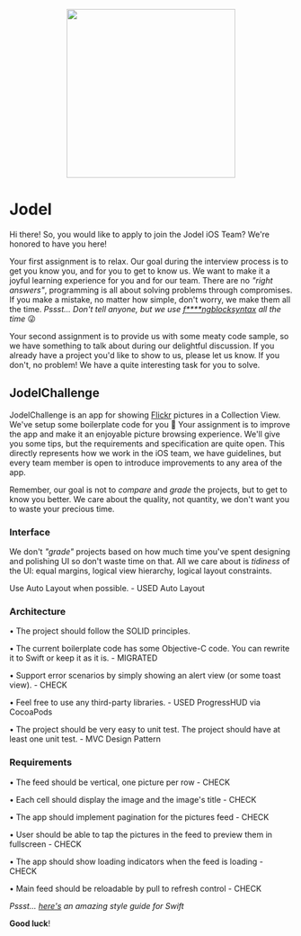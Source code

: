 <p align="center">
<img src="jodellogo.png" width="300">
</p>

Jodel
==================================

Hi there! So, you would like to apply to join the Jodel iOS Team? We're honored to have you here!

Your first assignment is to relax. Our goal during the interview process is to get you know you, and for you to get to know us. We want to make it a joyful learning experience for you and for our team. There are no *"right answers"*, programming is all about solving problems through compromises. If you make a mistake, no matter how simple, don't worry, we make them all the time. *Pssst... Don't tell anyone, but we use [f****ngblocksyntax](http://fuckingblocksyntax.com) all the time* 😜

Your second assignment is to provide us with some meaty code sample, so we have something to talk about during our delightful discussion. If you already have a project you'd like to show to us, please let us know. If you don't, no problem! We have a quite interesting task for you to solve. 

## JodelChallenge

JodelChallenge is an app for showing [Flickr](https://www.flickr.com) pictures in a Collection View. We've setup some boilerplate code for you 🙇 Your assignment is to improve the app and make it an enjoyable picture browsing experience. We'll give you some tips, but the requirements and specification are quite open. This directly represents how we work in the iOS team, we have guidelines, but every team member is open to introduce improvements to any area of the app.

Remember, our goal is not to *compare* and *grade* the projects, but to get to know you better. We care about the quality, not quantity, we don't want you to waste your precious time.

### Interface

We don't *"grade"* projects based on how much time you've spent designing and polishing UI so don't waste time on that. All we care about is *tidiness* of the UI: equal margins, logical view hierarchy, logical layout constraints.

Use Auto Layout when possible. - USED Auto Layout

### Architecture

• The project should follow the SOLID principles.

• The current boilerplate code has some Objective-C code. You can rewrite it to Swift or keep it as it is. - MIGRATED

• Support error scenarios by simply showing an alert view (or some toast view). - CHECK

• Feel free to use any third-party libraries. - USED ProgressHUD via CocoaPods

• The project should be very easy to unit test. The project should have at least one unit test. - MVC Design Pattern


### Requirements

• The feed should be vertical, one picture per row - CHECK

• Each cell should display the image and the image's title - CHECK

• The app should implement pagination for the pictures feed - CHECK

• User should be able to tap the pictures in the feed to preview them in fullscreen - CHECK

• The app should show loading indicators when the feed is loading - CHECK

• Main feed should be reloadable by pull to refresh control - CHECK


*Pssst... [here's](https://github.com/raywenderlich/swift-style-guide) an amazing style guide for Swift*

**Good luck**!
